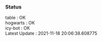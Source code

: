 ### Status


table : OK  
hogwarts : OK  
icy-bot : OK  
Latest Update : 2021-11-18 20:06:38.608775
